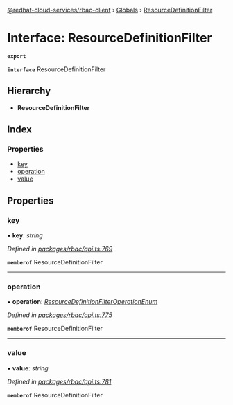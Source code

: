 [@redhat-cloud-services/rbac-client](../README.md) › [Globals](../globals.md) › [ResourceDefinitionFilter](resourcedefinitionfilter.md)

# Interface: ResourceDefinitionFilter

**`export`** 

**`interface`** ResourceDefinitionFilter

## Hierarchy

* **ResourceDefinitionFilter**

## Index

### Properties

* [key](resourcedefinitionfilter.md#key)
* [operation](resourcedefinitionfilter.md#operation)
* [value](resourcedefinitionfilter.md#value)

## Properties

###  key

• **key**: *string*

*Defined in [packages/rbac/api.ts:769](https://github.com/RedHatInsights/javascript-clients/blob/master/packages/rbac/api.ts#L769)*

**`memberof`** ResourceDefinitionFilter

___

###  operation

• **operation**: *[ResourceDefinitionFilterOperationEnum](../enums/resourcedefinitionfilteroperationenum.md)*

*Defined in [packages/rbac/api.ts:775](https://github.com/RedHatInsights/javascript-clients/blob/master/packages/rbac/api.ts#L775)*

**`memberof`** ResourceDefinitionFilter

___

###  value

• **value**: *string*

*Defined in [packages/rbac/api.ts:781](https://github.com/RedHatInsights/javascript-clients/blob/master/packages/rbac/api.ts#L781)*

**`memberof`** ResourceDefinitionFilter
